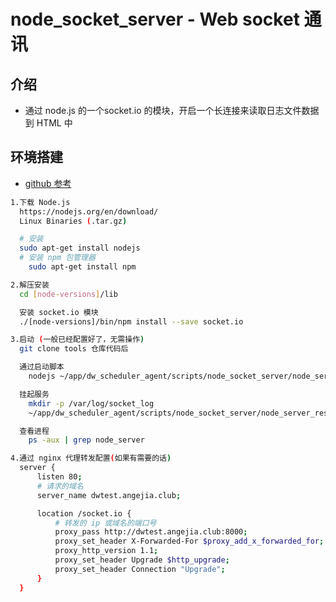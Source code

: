 # node_socket_server - Web socket 通讯

## 介绍

- 通过 node.js 的一个socket.io 的模块，开启一个长连接来读取日志文件数据到 HTML 中

## 环境搭建

- [github 参考](https://github.com/plhwin/nodejs-socketio-chat)

``` sh
1.下载 Node.js
  https://nodejs.org/en/download/
  Linux Binaries (.tar.gz)

  # 安装
  sudo apt-get install nodejs
  # 安装 npm 包管理器
	sudo apt-get install npm

2.解压安装
  cd [node-versions]/lib

  安装 socket.io 模块
  ./[node-versions]/bin/npm install --save socket.io

3.启动 (一般已经配置好了，无需操作)
  git clone tools 仓库代码后

  通过启动脚本
    nodejs ~/app/dw_scheduler_agent/scripts/node_socket_server/node_server.js

  挂起服务
    mkdir -p /var/log/socket_log
    ~/app/dw_scheduler_agent/scripts/node_socket_server/node_server_restart.sh

  查看进程
    ps -aux | grep node_server

4.通过 nginx 代理转发配置(如果有需要的话)
  server {
      listen 80;
      # 请求的域名
      server_name dwtest.angejia.club;

      location /socket.io {
          # 转发的 ip 或域名的端口号
          proxy_pass http://dwtest.angejia.club:8000;
          proxy_set_header X-Forwarded-For $proxy_add_x_forwarded_for;
          proxy_http_version 1.1;
          proxy_set_header Upgrade $http_upgrade;
          proxy_set_header Connection "Upgrade";
      }
  }
```
